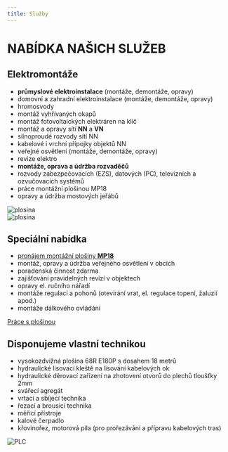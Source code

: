 ```yaml
---
title: Služby
---
```


<div class="grid-container">

  <div class="grid-item span2 row1">
    <h1 class="page__heading span-p">NABÍDKA NAŠICH SLUŽEB</h1>
  </div>
  
  <div class="grid-item flex-collumn">
    <h2 class="section-header">Elektromontáže</h2>
    <ul class="list-section">
      <li><b>průmyslové elektroinstalace</b> (montáže, demontáže, opravy)</li>
      <li>domovní a zahradní elektroinstalace (montáže, demontáže, opravy)</li>
      <li>hromosvody</li>
      <li>montáž vyhřívaných okapů</li>
      <li>montáž fotovoltaických elektráren na klíč</li>
      <li>montáž a opravy sítí <b>NN</b> a <b>VN</b></li>
      <li>silnoproudé rozvody sítí NN</li>
      <li>kabelové i vrchní přípojky objektů NN</li>
      <li>veřejné osvětlení (montáže, demontáže, opravy)</li>
      <li>revize elektro</li>
      <li><b>montáže, oprava a údržba rozvaděčů</b></li>
      <li>rozvody zabezpečovacích (EZS), datových (PC), televizních a ozvučovacích systémů</li>
      <li>práce montážní plošinou MP18</li>
      <li>opravy a údržba mostových jeřábů</li>
    </ul>
  </div>

  <div class="grid-item">
    <img class="fl-l max-fit" src="{{ url('theme://images/photo-switchboard.jpeg') }}" alt="plosina">
  </div>

  <div class="grid-item">
    <img class="fl-l max-fit" src="{{ url('theme://images/plosina03.jpg') }}" alt="plosina">
  </div>

  <div class="grid-item flex-collumn">
    <h2 class="section-header">Speciální nabídka</h2>
    <ul class="list-section">
      <li><a class="anchor " href="{{ base_url_relative }}/sluzby/prace-s-plosinou">pronájem montážní plošiny <b>MP18</b></a></li>
      <li>montáž, opravy a údržba veřejného osvětlení v obcích</li>
      <li>poradenská činnost zdarma</li>
      <li>zajišťování pravidelných revizí v objektech</li>
      <li>opravy el. ručního nářadí</li>
      <li>montáže regulací a pohonů (otevírání vrat, el. regulace topení, žaluzií apod.)</li>
      <li>montáže dálkového ovládání</li>
    </ul>
    <div>
      <a href="{{ base_url_relative }}/sluzby/prace-s-plosinou" class="button btn41-43 btn-42">Práce s plošinou</a>
    </div>
  </div>

  <div class="grid-item flex-collumn">
    <h2 class="section-header">Disponujeme vlastní technikou</h2>
    <ul class="list-section">
      <li>vysokozdvižná plošina 68R E180P s dosahem 18 metrů</li>
      <li>hydraulické lisovací kleště na lisování kabelových ok</li>
      <li>hydraulické děrovací zařízení na zhotovení otvorů do plechů tloušťky 2mm</li>
      <li>svářecí agregát</li>
      <li>vrtací a sbíjecí technika</li>
      <li>řezací a brousicí technika</li>
      <li>měřicí přístroje</li>
      <li>kalové čerpadlo</li>
      <li>křovinořez, motorová pila (pro prořezávání a přípravu kabelových tras)</li>
    </ul>
  </div>

  <div class="grid-item">
    <img class="fl-l max-fit" src="{{ url('theme://images/photo-hp.jpeg') }}" alt="PLC">
  </div>
  
</div>